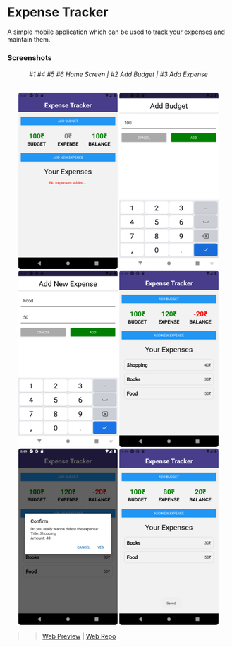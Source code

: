 # Expense Tracker

A simple mobile application which can be used to track your expenses and maintain them.

### Screenshots

<div align="center">
<h6>
#1 #4 #5 #6 Home Screen | #2 Add Budget | #3 Add Expense
</h6>
</div>

<div align="center">
<img src="assets/screenshots/Screenshot_1619061442.png" style="border-radius:5px;" alt="Home" height="400">
<img src="assets/screenshots/Screenshot_1619061434.png" style="border-radius:5px;" alt="Add Budget" height="400">
<img src="assets/screenshots/Screenshot_1619061450.png" style="border-radius:5px;" alt="Add Expense" height="400">
<img src="assets/screenshots/Screenshot_1619061564.png" style="border-radius:5px;" alt="Home" height="400">
<img src="assets/screenshots/Screenshot_1619061573.png" style="border-radius:5px;" alt="Home" height="400">
<img src="assets/screenshots/Screenshot_1619061576.png" style="border-radius:5px;" alt="Home" height="400">
</div>

> > [Web Preview](https://a7expensetracker.netlify.app/) | [Web Repo](https://github.com/A7abhilash/expense-tracker)
